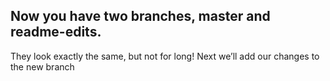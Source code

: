 ## Now you have two branches, master and readme-edits. 
They look exactly the same, but not for long!
Next we’ll add our changes to the new branch
